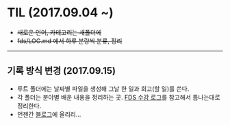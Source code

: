 # TIL (2017.09.04 ~)
* ~~새로운 언어, 카테고리는 새폴더에~~
* ~~fds/LOG.md 에서 하루 분량씩 분류, 정리~~
---
## 기록 방식 변경 (2017.09.15)
* 루트 폴더에는 날짜별 파일을 생성해 그날 한 일과 회고(할 일)를 쓴다.
* 각 폴더는 분야별 배운 내용을 정리하는 곳. [FDS 수강 로그](https://github.com/cmygray/fds)를 참고해서 틈나는대로 정리한다.
* 언젠간 [블로그](https://cmygray.github.io/)에 올리리...